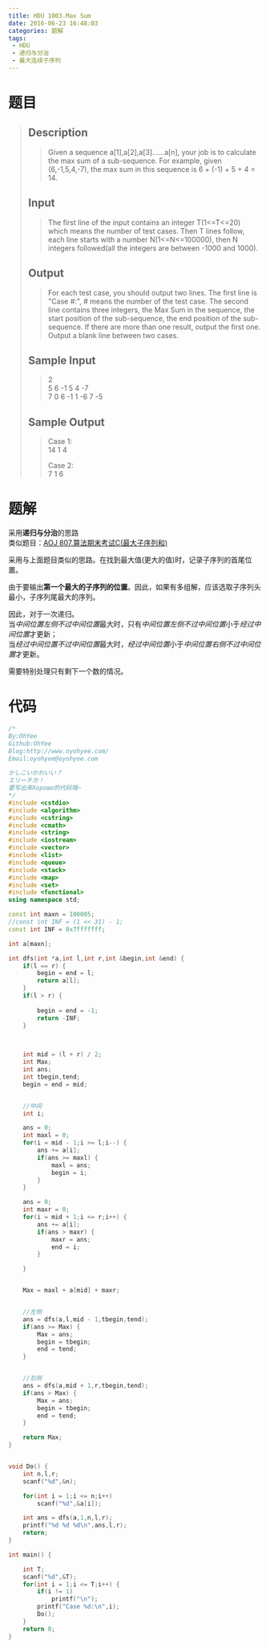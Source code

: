 ```yaml
---
title: HDU 1003.Max Sum
date: 2016-06-23 16:48:03
categories: 题解
tags:
 - HDU
 - 递归与分治
 - 最大连续子序列
---
```

# 题目

> ## Description  
> > Given a sequence a[1],a[2],a[3]......a[n], your job is to calculate the max sum of a sub-sequence. For example, given (6,-1,5,4,-7), the max sum in this sequence is 6 + (-1) + 5 + 4 = 14.   
>    <!--more-->
> ## Input  
> > The first line of the input contains an integer T(1<=T<=20) which means the number of test cases. Then T lines follow, each line starts with a number N(1<=N<=100000), then N integers followed(all the integers are between -1000 and 1000).   
>    
> ## Output  
> > For each test case, you should output two lines. The first line is "Case #:", # means the number of the test case. The second line contains three integers, the Max Sum in the sequence, the start position of the sub-sequence, the end position of the sub-sequence. If there are more than one result, output the first one. Output a blank line between two cases.   
>    
> ## Sample Input  
> > 2  
> > 5 6 -1 5 4 -7  
> > 7 0 6 -1 1 -6 7 -5   
>    
> ## Sample Output  
> > Case 1:  
> > 14 1 4  
> >   
> > Case 2:  
> > 7 1 6   

# 题解

采用**递归与分治**的思路  
类似题目：[AOJ 807.算法期末考试C(最大子序列和)](/post/AOJ/807.html)

采用与上面题目类似的思路。在找到最大值(更大的值)时，记录子序列的首尾位置。  

由于要输出**第一个最大的子序列的位置**。因此，如果有多组解，应该选取子序列头最小，子序列尾最大的序列。  

因此，对于一次递归。  
当*中间位置左侧不过中间位置*最大时，只有*中间位置左侧不过中间位置*小于*经过中间位置*才更新；  
当*经过中间位置不过中间位置*最大时，*经过中间位置*小于*中间位置右侧不过中间位置*才更新。  

需要特别处理只有剩下一个数的情况。  

# 代码
``` cpp Max Sum https://github.com/OhYee/ACM.github.io/blob/master/HDU/1003.Max%20Sum.cpp 代码备份
/*
By:OhYee
Github:OhYee
Blog:http://www.oyohyee.com/
Email:oyohyee@oyohyee.com

かしこいかわいい？
エリーチカ！
要写出来Хорошо的代码哦~
*/
#include <cstdio>
#include <algorithm>
#include <cstring>
#include <cmath>
#include <string>
#include <iostream>
#include <vector>
#include <list>
#include <queue>
#include <stack>
#include <map>
#include <set>
#include <functional>
using namespace std;

const int maxn = 100005;
//const int INF = (1 << 31) - 1;
const int INF = 0x7fffffff;

int a[maxn];

int dfs(int *a,int l,int r,int &begin,int &end) {
	if(l == r) {
		begin = end = l;
		return a[l];
	}
	if(l > r) {
		
		begin = end = -1;
		return -INF;
	}

		

	int mid = (l + r) / 2;
	int Max;
	int ans;
	int tbegin,tend;
	begin = end = mid;


	//中间
	int i;

	ans = 0;
	int maxl = 0;
	for(i = mid - 1;i >= l;i--) {
		ans += a[i];
		if(ans >= maxl) {
			maxl = ans;
			begin = i;
		}
	}

	ans = 0;
	int maxr = 0;
	for(i = mid + 1;i <= r;i++) {
		ans += a[i];
		if(ans > maxr) {
			maxr = ans;
			end = i;
		}

	}


	Max = maxl + a[mid] + maxr;


	//左侧
	ans = dfs(a,l,mid - 1,tbegin,tend);
	if(ans >= Max) {
		Max = ans;
		begin = tbegin;
		end = tend;
	}


	//右侧
	ans = dfs(a,mid + 1,r,tbegin,tend);
	if(ans > Max) {
		Max = ans;
		begin = tbegin;
		end = tend;
	}

	return Max;
}


void Do() {
	int n,l,r;
	scanf("%d",&n);

	for(int i = 1;i <= n;i++)
		scanf("%d",&a[i]);

	int ans = dfs(a,1,n,l,r);
	printf("%d %d %d\n",ans,l,r);
	return;
}

int main() {

	int T;
	scanf("%d",&T);
	for(int i = 1;i <= T;i++) {
		if(i != 1)
			printf("\n");
		printf("Case %d:\n",i);
		Do();
	}
	return 0;
}
```